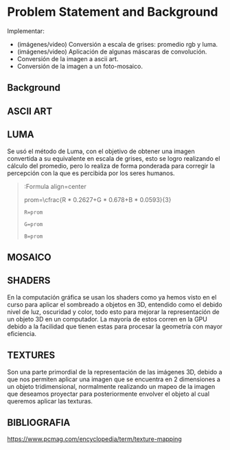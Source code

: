 # Problem Statement and Background

Implementar:

* (imágenes/video) Conversión a escala de grises: promedio rgb y luma.
* (imágenes/video) Aplicación de algunas máscaras de convolución.
* Conversión de la imagen a ascii art.
* Conversión de la imagen a un foto-mosaico.


## Background   

## ASCII ART

## LUMA
 Se usó el método de Luma, con el objetivo de obtener una imagen convertida a su equivalente en escala de grises, esto se logro realizando el cálculo del promedio, pero lo realiza de forma ponderada para corregir la percepción con la que es percibida por los seres humanos.
> :Formula align=center
>
> prom=\cfrac{R \* 0.2627+G \* 0.678+B \* 0.0593}{3}
>
> ```
> R=prom
> ```
>
> ```
> G=prom
> ```
>
> ```
> B=prom
> ```
## MOSAICO 


## SHADERS
En la computación gráfica se usan los shaders como ya hemos visto en el curso para aplicar el sombreado a objetos en 3D, entendido como el debido nivel de luz, oscuridad y color, todo esto para mejorar la representación de un objeto 3D en un computador. La mayoría de estos corren en la GPU debido a la facilidad que tienen estas para procesar la geometría con mayor eficiencia.
 
## TEXTURES
Son una parte primordial de la representación de las imágenes 3D, debido a que nos permiten aplicar una imagen que se encuentra en 2 dimensiones a un objeto tridimensional, normalmente realizando un mapeo de la imagen que deseamos proyectar para posteriormente envolver el objeto al cual queremos aplicar las texturas.


## BIBLIOGRAFIA
https://www.pcmag.com/encyclopedia/term/texture-mapping
